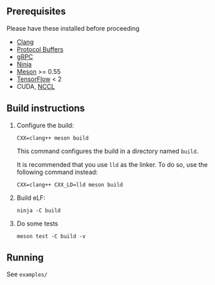 ## Prerequisites

Please have these installed before proceeding

* [Clang](https://clang.llvm.org/)
* [Protocol Buffers](https://developers.google.com/protocol-buffers)
* [gRPC](https://grpc.io/)
* [Ninja](https://ninja-build.org/)
* [Meson](https://mesonbuild.com/) >= 0.55
* [TensorFlow](https://www.tensorflow.org/) < 2
* CUDA, [NCCL](https://developer.nvidia.com/nccl)

## Build instructions

1.  Configure the build:

    ```
    CXX=clang++ meson build
    ```

    This command configures the build in a directory named `build`.

    It is recommended that you use `lld` as the linker. To do so, use the following command instead:

    ```
    CXX=clang++ CXX_LD=lld meson build
    ```

2.  Build eLF:

    ```
    ninja -C build
    ```

3.  Do some tests

    ```
    meson test -C build -v
    ```


## Running

See `examples/`
